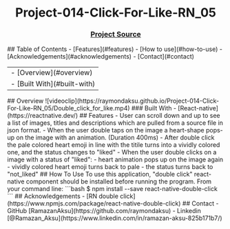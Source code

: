 <h1 align="center">Project-014-Click-For-Like-RN_05</h1>
<div align="center">
  <h3>
    <a href="https://github.com/raymondaksu/Project-014-Click-For-Like-RN_05/">
      Project Source
    </a>
  </h3>
</div>
<!-- TABLE OF CONTENTS -->
## Table of Contents
<table>
  <tr>
    <td>- [Overview](#overview)</td>
  </tr>
  <tr>
<td>- [Built With](#built-with)</td>
   </tr>
- [Features](#features)
- [How to use](#how-to-use)
- [Acknowledgements](#acknowledgements)
- [Contact](#contact)
</table>
<!-- OVERVIEW -->
## Overview
![videoclip](https://raymondaksu.github.io/Project-014-Click-For-Like-RN_05/Double_click_for_like.mp4)
### Built With
<!-- This section should list any major frameworks that you built your project using. Here are a few examples.-->
- [React-native](https://reactnative.dev/)
## Features
- User can scroll down and up to see a list of images, titles and descriptions which are pulled from a source file in json format.
- When the user double taps on the image a heart-shape pops-up on the image with an animation. (Duration 400ms)
- After double click the pale colored heart emoji in line with the titile turns into a vividly colored one, and the status changes to "liked"
- When the user double clicks on a image with a status of "liked":
  - heart animation pops up on the image again
  - vividly colored heart emoji turns back to pale
  - the status turns back to "not_liked"
## How To Use
To use this application, "double click" react-native component should be installed before running the program. From your command line:
```bash
$ npm install --save react-native-double-click
```
## Acknowledgements
<!-- This section should list any articles or add-ons/plugins that helps you to complete the project. This is optional but it will help you in the future. For exmpale -->
- [RN double click](https://www.npmjs.com/package/react-native-double-click)
## Contact
- GitHub [RamazanAksu](https://github.com/raymondaksu)
- Linkedin [@Ramazan_Aksu](https://www.linkedin.com/in/ramazan-aksu-825b171b7/)
